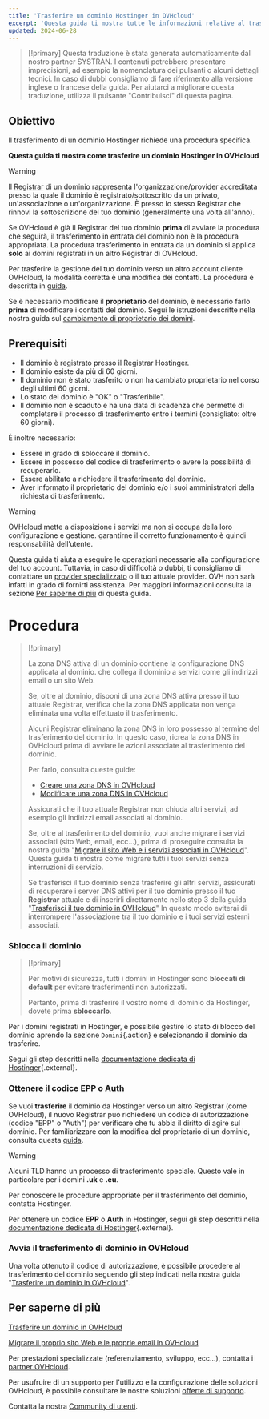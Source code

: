 ```yaml
---
title: 'Trasferire un dominio Hostinger in OVHcloud'
excerpt: 'Questa guida ti mostra tutte le informazioni relative al trasferimento di un dominio Hostinger in OVHcloud'
updated: 2024-06-28
---
```


> [!primary]
> Questa traduzione è stata generata automaticamente dal nostro partner SYSTRAN. I contenuti potrebbero presentare imprecisioni, ad esempio la nomenclatura dei pulsanti o alcuni dettagli tecnici. In caso di dubbi consigliamo di fare riferimento alla versione inglese o francese della guida. Per aiutarci a migliorare questa traduzione, utilizza il pulsante "Contribuisci" di questa pagina.
>

## Obiettivo

Il trasferimento di un dominio Hostinger richiede una procedura specifica.

**Questa guida ti mostra come trasferire un dominio Hostinger in OVHcloud**

> [!warning]
>
> Il [Registrar](/links/web/domains-what-is-registrar) di un dominio rappresenta l'organizzazione/provider accreditata presso la quale il dominio è registrato/sottoscritto da un privato, un'associazione o un'organizzazione. È presso lo stesso Registrar che rinnovi la sottoscrizione del tuo dominio (generalmente una volta all'anno).
>
> Se OVHcloud è già il Registrar del tuo dominio **prima** di avviare la procedura che seguirà, il trasferimento in entrata del dominio non è la procedura appropriata. La procedura trasferimento in entrata da un dominio si applica **solo** ai domini registrati in un altro Registrar di OVHcloud.
>
> Per trasferire la gestione del tuo dominio verso un altro account cliente OVHcloud, la modalità corretta è una modifica dei contatti. La procedura è descritta in [guida](/pages/account_and_service_management/account_information/managing_contacts).
>
> Se è necessario modificare il **proprietario** del dominio, è necessario farlo **prima** di modificare i contatti del dominio. Segui le istruzioni descritte nella nostra guida sul [cambiamento di proprietario dei domini](/pages/web_cloud/domains/trade_domain).
>

## Prerequisiti

- Il dominio è registrato presso il Registrar Hostinger.
- Il dominio esiste da più di 60 giorni.
- Il dominio non è stato trasferito o non ha cambiato proprietario nel corso degli ultimi 60 giorni.
- Lo stato del dominio è "OK" o "Trasferibile".
- Il dominio non è scaduto e ha una data di scadenza che permette di completare il processo di trasferimento entro i termini (consigliato: oltre 60 giorni).

È inoltre necessario:

- Essere in grado di sbloccare il dominio.
- Essere in possesso del codice di trasferimento o avere la possibilità di recuperarlo.
- Essere abilitato a richiedere il trasferimento del dominio.
- Aver informato il proprietario del dominio e/o i suoi amministratori della richiesta di trasferimento.

> [!warning]
>
> OVHcloud mette a disposizione i servizi ma non si occupa della loro configurazione e gestione. garantirne il corretto funzionamento è quindi responsabilità dell’utente.
>
> Questa guida ti aiuta a eseguire le operazioni necessarie alla configurazione del tuo account. Tuttavia, in caso di difficoltà o dubbi, ti consigliamo di contattare un [provider specializzato](/links/partner) o il tuo attuale provider. OVH non sarà infatti in grado di fornirti assistenza. Per maggiori informazioni consulta la sezione [Per saperne di più](#go-further) di questa guida.
>

# Procedura

> [!primary]
>
> La zona DNS attiva di un dominio contiene la configurazione DNS applicata al dominio. che collega il dominio a servizi come gli indirizzi email o un sito Web.
>
> Se, oltre al dominio, disponi di una zona DNS attiva presso il tuo attuale Registrar, verifica che la zona DNS applicata non venga eliminata una volta effettuato il trasferimento.
>
> Alcuni Registrar eliminano la zona DNS in loro possesso al termine del trasferimento del dominio. In questo caso, ricrea la zona DNS in OVHcloud prima di avviare le azioni associate al trasferimento del dominio.
>
> Per farlo, consulta queste guide:
>
> - [Creare una zona DNS in OVHcloud](/pages/web_cloud/domains/dns_zone_create)
> - [Modificare una zona DNS in OVHcloud](/pages/web_cloud/domains/dns_zone_edit)
>
> Assicurati che il tuo attuale Registrar non chiuda altri servizi, ad esempio gli indirizzi email associati al dominio.
>
> Se, oltre al trasferimento del dominio, vuoi anche migrare i servizi associati (sito Web, email, ecc...), prima di proseguire consulta la nostra guida "[Migrare il sito Web e i servizi associati in OVHcloud](/pages/web_cloud/web_hosting/hosting_migrating_to_ovh)".
> Questa guida ti mostra come migrare tutti i tuoi servizi senza interruzioni di servizio.
>
> Se trasferisci il tuo dominio senza trasferire gli altri servizi, assicurati di recuperare i server DNS attivi per il tuo dominio presso il tuo **Registrar** attuale e di inserirli direttamente nello step 3 della guida "[Trasferisci il tuo dominio in OVHcloud](/pages/web_cloud/domains/transfer_incoming_generic_domain)"
> In questo modo eviterai di interrompere l'associazione tra il tuo dominio e i tuoi servizi esterni associati.
>

### Sblocca il dominio

> [!primary]
>
> Per motivi di sicurezza, tutti i domini in Hostinger sono **bloccati di default** per evitare trasferimenti non autorizzati.
>
> Pertanto, prima di trasferire il vostro nome di dominio da Hostinger, dovete prima **sbloccarlo**.
> 

Per i domini registrati in Hostinger, è possibile gestire lo stato di blocco del dominio aprendo la sezione `Domini`{.action} e selezionando il dominio da trasferire.

Segui gli step descritti nella [documentazione dedicata di Hostinger](https://support.hostinger.com/en/articles/4791444-how-to-lock-or-unlock-a-domain-at-hostinger){.external}.

### Ottenere il codice EPP o Auth

Se vuoi **trasferire** il dominio da Hostinger verso un altro Registrar (come OVHcloud), il nuovo Registrar può richiedere un codice di autorizzazione (codice "EPP" o "Auth") per verificare che tu abbia il diritto di agire sul dominio.
Per familiarizzare con la modifica del proprietario di un dominio, consulta questa [guida](/pages/web_cloud/domains/trade_domain).

> [!warning]
>
> Alcuni TLD hanno un processo di trasferimento speciale. Questo vale in particolare per i domini **.uk** e **.eu**.
>
> Per conoscere le procedure appropriate per il trasferimento del dominio, contatta Hostinger.
> 

Per ottenere un codice **EPP** o **Auth** in Hostinger, segui gli step descritti nella [documentazione dedicata di Hostinger](https://support.hostinger.com/en/articles/1583203-how-to-get-the-epp-code-at-hostinger){.external}.

### Avvia il trasferimento di dominio in OVHcloud

Una volta ottenuto il codice di autorizzazione, è possibile procedere al trasferimento del dominio seguendo gli step indicati nella nostra guida "[Trasferire un dominio in OVHcloud](/pages/web_cloud/domains/transfer_incoming_generic_domain)".

## Per saperne di più <a name="go-further"></a>

[Trasferire un dominio in OVHcloud](/pages/web_cloud/domains/transfer_incoming_generic_domain)

[Migrare il proprio sito Web e le proprie email in OVHcloud](/pages/web_cloud/web_hosting/hosting_migrating_to_ovh)

Per prestazioni specializzate (referenziamento, sviluppo, ecc...), contatta i [partner OVHcloud](/links/partner).

Per usufruire di un supporto per l'utilizzo e la configurazione delle soluzioni OVHcloud, è possibile consultare le nostre soluzioni [offerte di supporto](/links/support).

Contatta la nostra [Community di utenti](/links/community).